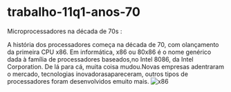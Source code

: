 # trabalho-11q1-anos-70
Microprocessadores na década de 70s : 
 
A história dos processadores começa na década de 70, com olançamento da primeira CPU x86.
Em informática, x86 ou 80x86 é o nome genérico dada à família de processadores baseados,no Intel 8086, da Intel Corporation.
De lá para cá, muita coisa mudou.Novas empresas adentraram o mercado, tecnologias inovadorasapareceram, outros tipos de processadores foram desenvolvidos emuito mais.
![x86](https://github.com/andrecosta0507/trabalho-11q1-anos-70/assets/49683873/ca0f84be-010f-4688-ba7c-e1f7b9c6dcb4)
